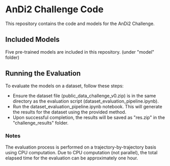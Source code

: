 # AnDi2 Challenge Code
This repository contains the code and models for the AnDi2 Challenge.

## Included Models
Five pre-trained models are included in this repository. (under "model" folder)

## Running the Evaluation
To evaluate the models on a dataset, follow these steps:

- Ensure the dataset file (public_data_challenge_v0.zip) is in the same directory as the evaluation script (dataset_evaluation_pipeline.ipynb).
- Run the dataset_evaluation_pipeline.ipynb notebook. This will generate the results for the dataset using the provided method.
- Upon successful completion, the results will be saved as "res.zip" in the "challenge_results" folder.

### Notes
The evaluation process is performed on a trajectory-by-trajectory basis using CPU computation.
Due to CPU computation (not parallel), the total elapsed time for the evaluation can be approximately one hour.

